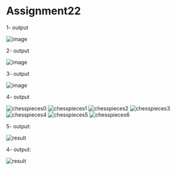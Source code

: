 # Assignment22

1- output

![image](https://user-images.githubusercontent.com/83751182/122615965-b4b36d00-d09e-11eb-846c-61d9d90fc319.png)

2- output

![image](https://user-images.githubusercontent.com/83751182/122641794-a441d780-d11c-11eb-8f72-b7cc5d544c99.jpg)

3- output

![image](https://user-images.githubusercontent.com/83751182/122650973-1af5c980-d14b-11eb-90b1-165d71525772.png)


4- output

![chesspieces0](https://user-images.githubusercontent.com/83751182/124574740-03fbea80-de60-11eb-8f10-f8068d9c8982.jpg)
![chesspieces1](https://user-images.githubusercontent.com/83751182/124574743-065e4480-de60-11eb-9a14-01b11868352c.jpg)
![chesspieces2](https://user-images.githubusercontent.com/83751182/124574746-078f7180-de60-11eb-9422-93190fb8c592.jpg)
![chesspieces3](https://user-images.githubusercontent.com/83751182/124574752-078f7180-de60-11eb-9552-5682f21d7ffe.jpg)
![chesspieces4](https://user-images.githubusercontent.com/83751182/124574754-08280800-de60-11eb-8ada-e55356596f23.jpg)
![chesspieces5](https://user-images.githubusercontent.com/83751182/124574760-09593500-de60-11eb-9c58-b16cf94d242b.jpg)
![chesspieces6](https://user-images.githubusercontent.com/83751182/124574763-09593500-de60-11eb-94ee-050362dafd56.jpg)


5- output:

![result](https://user-images.githubusercontent.com/83751182/122652689-41206700-d155-11eb-8bd4-266b301b32d6.jpg)

4- output:

![result](https://user-images.githubusercontent.com/83751182/122666204-3bf90180-d1c1-11eb-8a56-8c755227badd.jpg)
